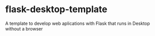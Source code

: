 # flask-desktop-template
A template to develop web aplications with Flask that runs in Desktop without a browser 

